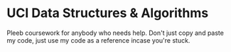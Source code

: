 # UCI Data Structures & Algorithms 

Pleeb coursework for anybody who needs help. Don't just copy and paste my code, just use my code as a reference incase you're stuck. 
